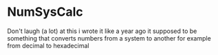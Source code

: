 # NumSysCalc
Don't laugh (a lot) at this i wrote it like a year ago it supposed to be something that converts numbers from a system to another for example from decimal to hexadecimal 
